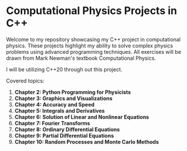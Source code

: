 # Computational Physics Projects in C++

Welcome to my repository showcasing my C++ project in computational physics. These projects highlight my ability to solve complex physics problems using advanced programming techniques.
All exercises will be drawn from Mark Newman's textbook Computational Physics. 

I will be utilizing C++20 through out this project.

Covered topics: 

1. **Chapter 2: Python Programming for Physicists**
2. **Chapter 3: Graphics and Visualizations**
3. **Chapter 4: Accuracy and Speed**
4. **Chapter 5: Integrals and Derivatives**
5. **Chapter 6: Solution of Linear and Nonlinear Equations**
6. **Chapter 7: Fourier Transforms**
7. **Chapter 8: Ordinary Differential Equations**
8. **Chapter 9: Partial Differential Equations**
9. **Chapter 10: Random Processes and Monte Carlo Methods**

